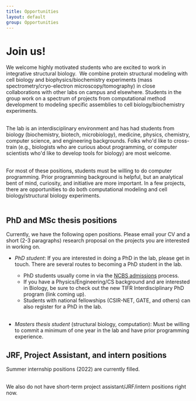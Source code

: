 ```yaml
---
title: Opportunities
layout: default
group: Opportunities
---
```


# Join us!

<p class="text-justify">
We welcome highly motivated students who are excited to work in integrative structural biology.  We combine protein structural modeling with cell biology and biophysics/biochemistry experiments (mass spectrometry/cryo-electron microscopy/tomography) in close collaborations with other labs on campus and elsewhere. Students in the group work on a spectrum of projects from computational method development to modeling specific assemblies to cell biology/biochemistry experiments. <br><br>
</p>

<p class="text-justify">
The lab is an interdisciplinary environment and has had students from biology (biochemistry, biotech, microbiology), medicine, physics, chemistry, computer science, and engineering backgrounds. Folks who'd like to cross-train (e.g., biologists who are curious about programming, or computer scientists who'd like to develop tools for biology) are most welcome. <br><br>
</p>

<p class="text-justify">
For most of these positions, students must be willing to do computer programming. Prior programming background is helpful, but an analytical bent of mind, curiosity, and initiative are more important. In a few projects, there are opportunities to do both computational modeling and cell biology/structural biology experiments. <br><br>
</p>

## PhD and MSc thesis positions

 Currently, we have the following open positions. Please email your CV and a short (2-3 paragraphs) research proposal on the projects you are interested in working on.

- *PhD student*:  If you are interested in doing a PhD in the lab, please get in touch. There are several routes to becoming a PhD student in the lab. <br>

   * PhD students usually come in via the <a href='https://www.ncbs.res.in/academic/admissions'>NCBS admissions</a> process. <br> 
   * If you have a Physics/Engineering/CS background and are interested in Biology, be sure to check out the new TIFR Interdisciplinary PhD program (link coming up). <br> 
   * Students with national fellowships (CSIR-NET, GATE, and others) can also register for a PhD in the lab. <br><br>

- *Masters thesis student* (structural biology, computation): Must be willing to commit a minimum of one year in the lab and have prior programming experience.

## JRF, Project Assistant, and intern positions

Summer internship positions (2022) are currently filled. <br><br>

We also do not have short-term project assistant/JRF/intern positions right now. <br><br>
